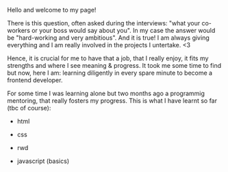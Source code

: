Hello and welcome to my page!

There is this question, often asked during the interviews: "what your co-workers or your boss would say about you". In my case the answer would be "hard-working and very ambitious". And it is true! I am always giving everything and I am really involved in the projects I untertake. <3

Hence, it is crucial for me to have that a job, that I really enjoy, it fits my strengths and where I see meaning & progress.
It took me some time to find but now, here I am: learning diligently in every spare minute to become a frontend developer.

For some time I was learning alone but two months ago a programmig mentoring, that really fosters my progress. This is what I have learnt so far (tbc of course):

- html

- css

- rwd

- javascript (basics)


